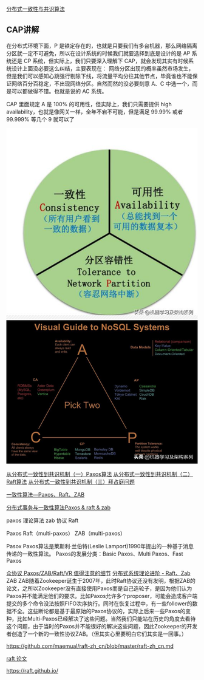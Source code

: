[分布式一致性与共识算法](https://www.jianshu.com/p/f73cee95821e)

## CAP讲解
在分布式环境下面，P 是铁定存在的，也就是只要我们有多台机器，那么网络隔离分区就一定不可避免，所以在设计系统的时候我们就要选择到底是设计的是 AP 系统还是 CP 系统，但实际上，我们只要深入理解下 CAP，就会发现其实有时候系统设计上面没必要这么纠结，主要表现在：
网络分区出现的概率虽然市场发生，但是我们可以感知心跳强行剔除下线，将流量平均分往其他节点，毕竟谁也不能保证网络百分百稳定，不出现网络分区。自然而然的没必要刻意 A、C 中选一个，而是可以都做得不错。也就是说的 AC 系统。

CAP 里面规定 A 是 100% 的可用性，但实际上，我们只需要提供 high availability，也就是像网关一样，全年不宕不可能，但是满足 99.99% 或者 99.999% 等几个 9 就可以了

![](../img/cap-1.jpeg)
![](../img/cap-2.jpeg)


[从分布式一致性到共识机制（一）Paxos算法](https://www.cnblogs.com/binyue/p/8645565.html)
[从分布式一致性到共识机制（二）Raft算法](https://www.cnblogs.com/binyue/p/8647733.html)
[从分布式一致性到共识机制（三）拜占庭问题](https://www.cnblogs.com/binyue/p/8647743.html)


[一致性算法—Paxos、Raft、ZAB](https://blog.csdn.net/bulingma/article/details/89438851)

[分布式事务与一致性算法Paxos & raft & zab](https://blog.csdn.net/followmyinclinations/article/details/52870418)

paxos 理论算法
zab 协议
Raft

Paxos
Raft（multi-paxos）
ZAB（multi-paxos）

Pasox
Paxos算法是莱斯利·兰伯特(Leslie Lamport)1990年提出的一种基于消息传递的一致性算法。
Paxos的发展分类：Basic Paxos、Multi Paxos、Fast Paxos

[众协议 Paxos/ZAB/Raft/VR 值得注意的细节](https://www.jianshu.com/p/4dcf3325269d)
[分布式系统理论进阶 - Raft、Zab](https://zhuanlan.zhihu.com/p/23279196)
ZAB
ZAB随着Zookeeper诞生于2007年，此时Raft协议还没有发明，根据ZAB的论文，之所以Zookeeper没有直接使用Paxos而是自己造轮子，是因为他们认为Paxos并不能满足他们的要求。比如Paxos允许多个proposer，可能会造成客户端提交的多个命令没法按照FIFO次序执行。同时在恢复过程中，有一些follower的数据不全。这些断论都是基于最原始的Paxos协议的，实际上后来一些Paxos的变种，比如Multi-Paxos已经解决了这些问题。当然我们只能站在历史的角度去看待这个问题，由于当时的Paxos并不能很好的解决这些问题，因此Zookeeper的开发者创造了一个新的一致性协议ZAB。（但其实心里要明白它们其实是一回事。）

https://github.com/maemual/raft-zh_cn/blob/master/raft-zh_cn.md

[raft 论文](../files/raft.pdf)

https://raft.github.io/